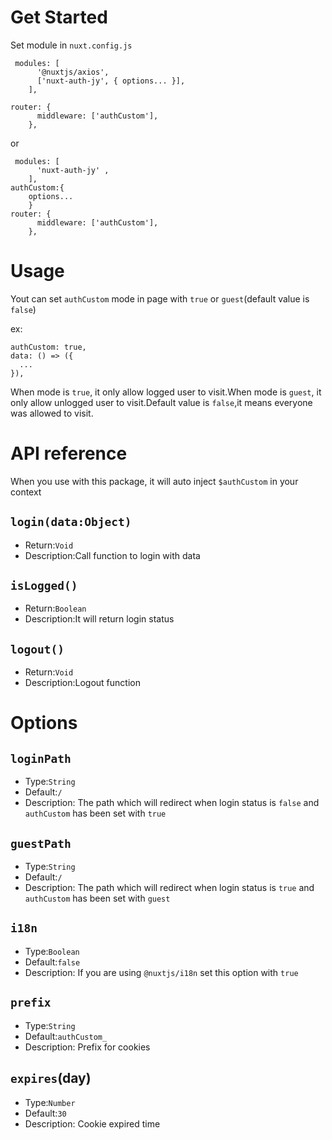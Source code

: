 # Get Started

Set module in `nuxt.config.js`

```
 modules: [
      '@nuxtjs/axios',
      ['nuxt-auth-jy', { options... }],
    ],

router: {
      middleware: ['authCustom'],
    },

```

or

```
 modules: [
      'nuxt-auth-jy' ,
    ],
authCustom:{
    options...
    }
router: {
      middleware: ['authCustom'],
    },
```

# Usage

Yout can set `authCustom` mode in page with `true` or `guest`(default value is `false`)

ex:

```
authCustom: true,
data: () => ({
  ...
}),
```

When mode is `true`, it only allow logged user to visit.When mode is `guest`, it only allow unlogged user to visit.Default value is `false`,it means everyone was allowed to visit.

# API reference

When you use with this package, it will auto inject `$authCustom` in your context

## `login(data:Object)`

- Return:`Void`
- Description:Call function to login with data

## `isLogged()`

- Return:`Boolean`
- Description:It will return login status

## `logout()`

- Return:`Void`
- Description:Logout function

# Options

## `loginPath`

- Type:`String`
- Default:`/`
- Description: The path which will redirect when login status is `false` and `authCustom` has been set with `true`

## `guestPath`

- Type:`String`
- Default:`/`
- Description: The path which will redirect when login status is `true` and `authCustom` has been set with `guest`

## `i18n`

- Type:`Boolean`
- Default:`false`
- Description: If you are using `@nuxtjs/i18n` set this option with `true`

## `prefix`

- Type:`String`
- Default:`authCustom_`
- Description: Prefix for cookies

## `expires`(day)

- Type:`Number`
- Default:`30`
- Description: Cookie expired time
